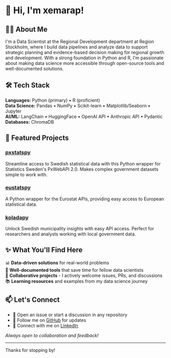 # 👋 Hi, I'm xemarap!

## 👨‍💻 About Me
I'm a Data Scientist at the Regional Development department at Region Stockholm, where I build data pipelines and analyze data to support strategic planning and evidence-based decision making for regional growth and development. With a strong foundation in Python and R, I'm passionate about making data science more accessible through open-source tools and well-documented solutions.

## 🛠️ Tech Stack
**Languages:** Python (primary) • R (proficient)  
**Data Science:** Pandas • NumPy • Scikit-learn • Matplotlib/Seaborn • Jupyter  
**AI/ML:** LangChain • HuggingFace • OpenAI API • Anthropic API • Pydantic  
**Databases:** ChromaDB  

## 🚀 Featured Projects

### [pxstatspy](https://github.com/xemarap/pxstatspy)
Streamline access to Swedish statistical data with this Python wrapper for Statistics Sweden's PxWebAPI 2.0. Makes complex government datasets simple to work with.

### [eustatspy](https://github.com/xemarap/eustatspy)
A Python wrapper for the Eurostat APIs, providing easy access to European statistical data.

### [koladapy](https://github.com/xemarap/koladapy)  
Unlock Swedish municipality insights with easy API access. Perfect for researchers and analysts working with local government data.

## ✨ What You'll Find Here
📊 **Data-driven solutions** for real-world problems  
🔧 **Well-documented tools** that save time for fellow data scientists  
🤝 **Collaborative projects** - I actively welcome issues, PRs, and discussions  
📚 **Learning resources** and examples from my data science journey

## 📫 Let's Connect
- 💬 Open an issue or start a discussion in any repository
- 🐙 Follow me on [GitHub](https://github.com/xemarap) for updates
- 💼 Connect with me on [LinkedIn](https://www.linkedin.com/in/emanuelraptis/)

*Always open to collaboration and feedback!*

---
Thanks for stopping by!
